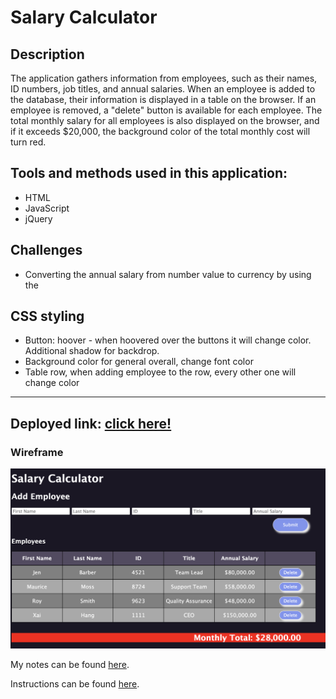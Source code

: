
# Salary Calculator

## Description

The application gathers information from employees, such as their names, ID numbers, job titles, and annual salaries. When an employee is added to the database, their information is displayed in a table on the browser. If an employee is removed, a "delete" button is available for each employee. The total monthly salary for all employees is also displayed on the browser, and if it exceeds $20,000, the background color of the total monthly cost will turn red. 


## Tools and methods used in this application:
* HTML
* JavaScript
* jQuery 

## Challenges
* Converting the annual salary from number value to currency by using the 


## CSS styling
* Button: hoover - when hoovered over the buttons it will change color. Additional shadow for backdrop. 
* Background color for general overall, change font color
* Table row, when adding employee to the row, every other one will change color 


-----------
## Deployed link: [click here!](https://xaihang.github.io/weekend-jquery-salary-calculator/)


### Wireframe 
![todo list app demo image](./salary-calculator-demo.png)


My notes can be found [here](https://github.com/xaihang/weekend-jquery-salary-calculator/blob/main/note.txt).

Instructions can be found [here](https://github.com/xaihang/weekend-jquery-salary-calculator/blob/main/INSTRUCTIONS.md).